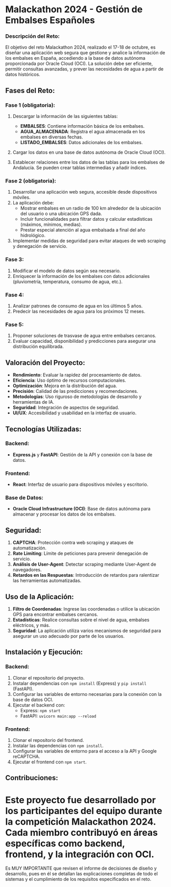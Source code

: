 
# Malackathon 2024 - Gestión de Embalses Españoles

### Descripción del Reto:
El objetivo del reto Malackathon 2024, realizado el 17-18 de octubre, es diseñar una aplicación web segura que gestione y analice la información de los embalses en España, accediendo a la base de datos autónoma proporcionada por Oracle Cloud (OCI). La solución debe ser eficiente, permitir consultas avanzadas, y prever las necesidades de agua a partir de datos históricos.

## Fases del Reto:

### Fase 1 (obligatoria):
1. Descargar la información de las siguientes tablas:
   - **EMBALSES**: Contiene información básica de los embalses.
   - **AGUA_ALMACENADA**: Registra el agua almacenada en los embalses en diversas fechas.
   - **LISTADO_EMBALSES**: Datos adicionales de los embalses.

2. Cargar los datos en una base de datos autónoma de Oracle Cloud (OCI).
3. Establecer relaciones entre los datos de las tablas para los embalses de Andalucía. Se pueden crear tablas intermedias y añadir índices.

### Fase 2 (obligatoria):
1. Desarrollar una aplicación web segura, accesible desde dispositivos móviles.
2. La aplicación debe:
   - Mostrar embalses en un radio de 100 km alrededor de la ubicación del usuario o una ubicación GPS dada.
   - Incluir funcionalidades para filtrar datos y calcular estadísticas (máximos, mínimos, medias).
   - Prestar especial atención al agua embalsada a final del año hidrológico.
3. Implementar medidas de seguridad para evitar ataques de web scraping y denegación de servicio.

### Fase 3:
1. Modificar el modelo de datos según sea necesario.
2. Enriquecer la información de los embalses con datos adicionales (pluviometría, temperatura, consumo de agua, etc.).

### Fase 4:
1. Analizar patrones de consumo de agua en los últimos 5 años.
2. Predecir las necesidades de agua para los próximos 12 meses.

### Fase 5:
1. Proponer soluciones de trasvase de agua entre embalses cercanos.
2. Evaluar capacidad, disponibilidad y predicciones para asegurar una distribución equilibrada.
   
## Valoración del Proyecto:
- **Rendimiento**: Evaluar la rapidez del procesamiento de datos.
- **Eficiencia**: Uso óptimo de recursos computacionales.
- **Optimización**: Mejora en la distribución del agua.
- **Precisión**: Calidad de las predicciones y recomendaciones.
- **Metodologías**: Uso riguroso de metodologías de desarrollo y herramientas de IA.
- **Seguridad**: Integración de aspectos de seguridad.
- **UI/UX**: Accesibilidad y usabilidad en la interfaz de usuario.

## Tecnologías Utilizadas:
### Backend:
- **Express.js** y **FastAPI**: Gestión de la API y conexión con la base de datos.
  
### Frontend:
- **React**: Interfaz de usuario para dispositivos móviles y escritorio.
  
### Base de Datos:
- **Oracle Cloud Infrastructure (OCI)**: Base de datos autónoma para almacenar y procesar los datos de los embalses.

## Seguridad:
1. **CAPTCHA**: Protección contra web scraping y ataques de automatización.
2. **Rate Limiting**: Límite de peticiones para prevenir denegación de servicio.
3. **Análisis de User-Agent**: Detectar scraping mediante User-Agent de navegadores.
4. **Retardos en las Respuestas**: Introducción de retardos para ralentizar las herramientas automatizadas.

## Uso de la Aplicación:
1. **Filtro de Coordenadas**: Ingrese las coordenadas o utilice la ubicación GPS para encontrar embalses cercanos.
2. **Estadísticas**: Realice consultas sobre el nivel de agua, embalses eléctricos, y más.
3. **Seguridad**: La aplicación utiliza varios mecanismos de seguridad para asegurar un uso adecuado por parte de los usuarios.

## Instalación y Ejecución:

### Backend:
1. Clonar el repositorio del proyecto.
2. Instalar dependencias con `npm install` (Express) y `pip install` (FastAPI).
3. Configurar las variables de entorno necesarias para la conexión con la base de datos OCI.
4. Ejecutar el backend con:
   - Express: `npm start`
   - FastAPI: `uvicorn main:app --reload`

### Frontend:
1. Clonar el repositorio del frontend.
2. Instalar las dependencias con `npm install`.
3. Configurar las variables de entorno para el acceso a la API y Google reCAPTCHA.
4. Ejecutar el frontend con `npm start`.

## Contribuciones:
Este proyecto fue desarrollado por los participantes del equipo durante la competición Malackathon 2024. Cada miembro contribuyó en áreas específicas como backend, frontend, y la integración con OCI.
=======

Es MUY IMPORTANTE que revisen el informe de decisiones de diseño y desarrollo, pues en él se detallan las explicaciones completas de todo el sistemas y el cumplimiento de los requisitos especificados en el reto.

